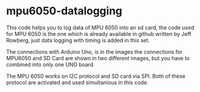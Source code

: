 # mpu6050-datalogging
This code helps you to log data of MPU 6050 into an sd card, the code used for MPU 6050 is the one which is already available in github written by Jeff Rowberg, just data logging with timing is added in this set.

The connections with Arduino Uno, is in the images the connections for MPU6050 and SD Card are shown in two different images, but you have to combined into only one UNO board.

The MPU 6050 works on I2C protocol and SD card via SPI. Both of these protocol are activated and used simultanious in this code.

